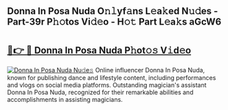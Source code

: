 ## Donna In Posa Nuda O𝚗𝚕yf𝚊ns L𝚎a𝚔ed N𝚞𝚍es - Part-39r P𝚑𝚘tos Vi𝚍𝚎o - H𝚘𝚝 Part L𝚎a𝚔s aGcW6

# <h2><a href="http://kf6nq57.oniu.top/?m=Donna+In+Posa+Nuda">🔗👉 🔴 Donna In Posa Nuda P𝚑ot𝚘𝚜 V𝚒d𝚎o</a></h2>

[![Donna In Posa Nuda Nu𝚍e𝚜](https://i.imgur.com/0qMVB7G.gif)](http://kf6nq57.oniu.top/?m=Donna+In+Posa+Nuda)
Online influencer Donna In Posa Nuda, known for publishing dance and lifestyle content, including performances and vlogs on social media platforms. Outstanding magician's assistant Donna In Posa Nuda, recognized for their remarkable abilities and accomplishments in assisting magicians.  
